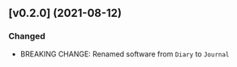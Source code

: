 ## [v0.2.0] (2021-08-12)

### Changed

-   BREAKING CHANGE: Renamed software from `Diary` to `Journal`

